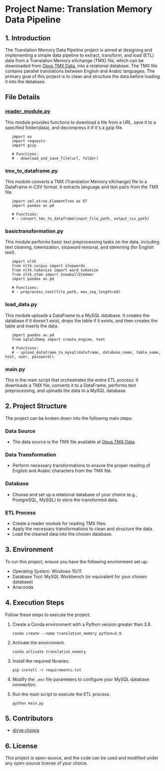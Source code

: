 # Project Name: Translation Memory Data Pipeline

## 1. Introduction

The Translation Memory Data Pipeline project is aimed at designing and implementing a simple data pipeline to extract, transform, and load (ETL) data from a Translation Memory eXchange (TMX) file, which can be downloaded from [Opus TMX Data](https://opus.nlpl.eu/download.php?f=UN/v20090831/tmx/ar-en.tmx.gz), into a relational database. The TMX file contains parallel translations between English and Arabic languages. The primary goal of this project is to clean and structure the data before loading it into the database.

## File Details
### [reader_module.py](https://github.com/divyechopra/ET_Assessment_test/blob/main/reader_module.py)

This module provides functions to download a file from a URL, save it to a specified folder(data), and decompress it if it's a gzip file.

   ```
      import os
      import requests
      import gzip

      # Functions:
      # - download_and_save_file(url, folder)

   ```

### tmx_to_dataframe.py
<a name="tmx_to_dataframepy"></a>
This module converts a TMX (Translation Memory eXchange) file to a DataFrame in CSV format. It extracts language and text pairs from the TMX file.

   ```
      import xml.etree.ElementTree as ET
      import pandas as pd

      # Functions:
      # - convert_tmx_to_dataframe(input_file_path, output_csv_path)

   ```
### basictransformation.py
<a name="basictransformationpy"></a>
This module performs basic text preprocessing tasks on the data, including text cleaning, tokenization, stopword removal, and stemming (for English text).

   ```   
      import nltk
      from nltk.corpus import stopwords
      from nltk.tokenize import word_tokenize
      from nltk.stem import SnowballStemmer
      import pandas as pd

      # Functions:
      # - preprocess_text(file_path, max_seq_length=10)
   ```

### load_data.py
<a name="load_datapy"></a>
This module uploads a DataFrame to a MySQL database. It creates the database if it doesn't exist, drops the table if it exists, and then creates the table and inserts the data.


   ```
      import pandas as pd
      from sqlalchemy import create_engine, text

      # Functions:
      # - upload_dataframe_to_mysql(dataframe, database_name, table_name, host, user, password)\
   ```

### main.py
<a name="main.py" ></a>
This is the main script that orchestrates the entire ETL process. It downloads a TMX file, converts it to a DataFrame, performs text preprocessing, and uploads the data to a MySQL database.


## 2. Project Structure

The project can be broken down into the following main steps:

### Data Source
- The data source is the TMX file available at [Opus TMX Data](https://opus.nlpl.eu/download.php?f=UN/v20090831/tmx/ar-en.tmx.gz).

### Data Transformation
- Perform necessary transformations to ensure the proper reading of English and Arabic characters from the TMX file.

### Database
- Choose and set up a relational database of your choice (e.g., PostgreSQL, MySQL) to store the transformed data.

### ETL Process
- Create a reader module for reading TMX files.
- Apply the necessary transformations to clean and structure the data.
- Load the cleaned data into the chosen database.

## 3. Environment

To run this project, ensure you have the following environment set up:

- Operating System: Windows 10/11
- Database Tool: MySQL Workbench (or equivalent for your chosen database)
- Anaconda

## 4. Execution Steps

Follow these steps to execute the project:

1. Create a Conda environment with a Python version greater than 3.8.
   
   ```
   conda create --name translation_memory python=3.9
   ```

2. Activate the environment.

   ```
   conda activate translation_memory
   ```

3. Install the required libraries.

   ```
   pip install -r requirements.txt
   ```

4. Modify the `.env` file parameters to configure your MySQL database connection.

5. Run the main script to execute the ETL process.

   ```
   python main.py
   ```

## 5. Contributors

- [divye chopra](https://github.com/divyechopra)

## 6. License

This project is open-source, and the code can be used and modified under any open-source license of your choice.
